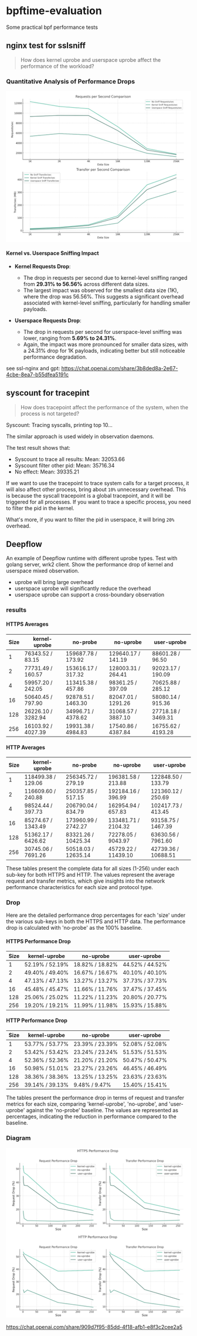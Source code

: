 # bpftime-evaluation

Some practical bpf performance tests



## nginx test for sslsniff

> How does kernel uprobe and userspace uprobe affect the performance of the workload?

### Quantitative Analysis of Performance Drops

![image-20211013162238091](ssl-nginx/res/plot.png)

#### Kernel vs. Userspace Sniffing Impact

- **Kernel Requests Drop**:
  - The drop in requests per second due to kernel-level sniffing ranged from **29.31% to 56.56%** across different data sizes.
  - The largest impact was observed for the smallest data size (1K), where the drop was 56.56%. This suggests a significant overhead associated with kernel-level sniffing, particularly for handling smaller payloads.

- **Userspace Requests Drop**:
  - The drop in requests per second for userspace-level sniffing was lower, ranging from **5.69% to 24.31%**.
  - Again, the impact was more pronounced for smaller data sizes, with a 24.31% drop for 1K payloads, indicating better but still noticeable performance degradation.

see ssl-nginx and gpt: <https://chat.openai.com/share/3b8ded8a-2e67-4cbe-8ea7-b55dfea5191c>

## syscount for tracepint

> How does tracepoint affect the performance of the system, when the process is not targeted?

Syscount: Tracing syscalls, printing top 10...

The similar approach is used widely in observation daemons.

The test result shows that:

- Syscount to trace all results: Mean: 32053.66
- Syscount filter other pid: Mean: 35716.34
- No effect: Mean: 39335.21

If we want to use the tracepoint to trace system calls for a target process, it will also affect other process, bring about `10%` unnecessary overhead. This is because the syscall tracepoint is a global tracepoint, and it will be triggered for all processes. If you want to trace a specific process, you need to filter the pid in the kernel.

What's more, if you want to filter the pid in userspace, it will bring `20%` overhead.

## Deepflow

An example of Deepflow runtime with different uprobe types. Test with golang server, wrk2 client. Show the performance drop of kernel and userspace mixed observation.

- uprobe will bring large overhead
- userspace uprobe will significantly reduce the overhead
- userspace uprobe can support a cross-boundary observation

### results

#### HTTPS Averages

| Size | kernel-uprobe | no-probe | no-uprobe | user-uprobe |
|------|---------------|----------|-----------|-------------|
| 1    | 76343.52 / 83.15 | 159687.78 / 173.92 | 129640.17 / 141.19 | 88601.28 / 96.50 |
| 2    | 77731.49 / 160.57 | 153616.17 / 317.32 | 128003.31 / 264.41 | 92023.17 / 190.09 |
| 4    | 59957.20 / 242.05 | 113415.38 / 457.86 | 98361.25 / 397.09 | 70625.88 / 285.12 |
| 16   | 50640.45 / 797.90 | 92878.51 / 1463.30 | 82047.01 / 1291.26 | 58080.14 / 915.36 |
| 128  | 26226.10 / 3282.94 | 34996.71 / 4378.62 | 31068.57 / 3887.10 | 27718.18 / 3469.31 |
| 256  | 16103.92 / 4027.39 | 19931.38 / 4984.83 | 17540.86 / 4387.84 | 16755.62 / 4193.28 |

#### HTTP Averages

| Size | kernel-uprobe | no-probe | no-uprobe | user-uprobe |
|------|---------------|----------|-----------|-------------|
| 1    | 118499.38 / 129.06 | 256345.72 / 279.19 | 196381.58 / 213.88 | 122848.50 / 133.79 |
| 2    | 116609.60 / 240.88 | 250357.85 / 517.15 | 192184.16 / 396.99 | 121360.12 / 250.69 |
| 4    | 98524.44 / 397.73 | 206790.04 / 834.79 | 162954.94 / 657.83 | 102417.73 / 413.45 |
| 16   | 85274.67 / 1343.49 | 173960.99 / 2742.27 | 133481.71 / 2104.32 | 93158.75 / 1467.39 |
| 128  | 51362.17 / 6426.62 | 83321.26 / 10425.34 | 72278.05 / 9043.97 | 63630.56 / 7961.60 |
| 256  | 30745.06 / 7691.26 | 50518.03 / 12635.14 | 45729.22 / 11439.10 | 42739.36 / 10688.51 |

These tables present the complete data for all sizes (1-256) under each sub-key for both HTTPS and HTTP. The values represent the average request and transfer metrics, which give insights into the network performance characteristics for each size and protocol type.

### Drop

Here are the detailed performance drop percentages for each 'size' under the various sub-keys in both the HTTPS and HTTP data. The performance drop is calculated with 'no-probe' as the 100% baseline.

#### HTTPS Performance Drop

| Size | kernel-uprobe      | no-uprobe           | user-uprobe         |
|------|--------------------|---------------------|---------------------|
| 1    | 52.19% / 52.19%    | 18.82% / 18.82%     | 44.52% / 44.52%     |
| 2    | 49.40% / 49.40%    | 16.67% / 16.67%     | 40.10% / 40.10%     |
| 4    | 47.13% / 47.13%    | 13.27% / 13.27%     | 37.73% / 37.73%     |
| 16   | 45.48% / 45.47%    | 11.66% / 11.76%     | 37.47% / 37.45%     |
| 128  | 25.06% / 25.02%    | 11.22% / 11.23%     | 20.80% / 20.77%     |
| 256  | 19.20% / 19.21%    | 11.99% / 11.98%     | 15.93% / 15.88%     |

#### HTTP Performance Drop

| Size | kernel-uprobe      | no-uprobe           | user-uprobe         |
|------|--------------------|---------------------|---------------------|
| 1    | 53.77% / 53.77%    | 23.39% / 23.39%     | 52.08% / 52.08%     |
| 2    | 53.42% / 53.42%    | 23.24% / 23.24%     | 51.53% / 51.53%     |
| 4    | 52.36% / 52.36%    | 21.20% / 21.20%     | 50.47% / 50.47%     |
| 16   | 50.98% / 51.01%    | 23.27% / 23.26%     | 46.45% / 46.49%     |
| 128  | 38.36% / 38.36%    | 13.25% / 13.25%     | 23.63% / 23.63%     |
| 256  | 39.14% / 39.13%    | 9.48% / 9.47%       | 15.40% / 15.41%     |

The tables present the performance drop in terms of request and transfer metrics for each size, comparing 'kernel-uprobe', 'no-uprobe', and 'user-uprobe' against the 'no-probe' baseline. The values are represented as percentages, indicating the reduction in performance compared to the baseline.

### Diagram

![deepflow](deepflow-runtime.casgstatus/benchmark/deepflow.png)

<https://chat.openai.com/share/909d7f95-85dd-4f18-afb1-e8f3c2cee2a5>
